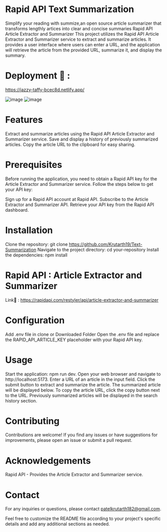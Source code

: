 # Rapid API Text Summarization

Simplify your reading with summize,an open source article summarizer that transforms lengthly artices into clear and concise summaries
Rapid API Article Extractor and Summarizer
This project utilizes the Rapid API Article Extractor and Summarizer service to extract and summarize articles. It provides a user interface where users can enter a URL, and the application will retrieve the article from the provided URL, summarize it, and display the summary.

# Deployment 🔗 :
https://jazzy-taffy-bcec8d.netlify.app/

![image](https://github.com/Krutarth19/Text-Summarization/assets/92313715/651a79bc-1b94-44b8-9f40-6e4b37467da2)
![image](https://github.com/Krutarth19/Text-Summarization/assets/92313715/2a2d393b-7f2a-4d33-9388-368cfc0554ea)


# Features
Extract and summarize articles using the Rapid API Article Extractor and Summarizer service.
Save and display a history of previously summarized articles.
Copy the article URL to the clipboard for easy sharing.

# Prerequisites
Before running the application, you need to obtain a Rapid API key for the Article Extractor and Summarizer service. Follow the steps below to get your API key:

Sign up for a Rapid API account at Rapid API.
Subscribe to the Article Extractor and Summarizer API.
Retrieve your API key from the Rapid API dashboard.

# Installation
Clone the repository: git clone https://github.com/Krutarth19/Text-Summarization
Navigate to the project directory: cd your-repository
Install the dependencies: npm install

# Rapid API : Article Extractor and Summarizer
Link🔗 : https://rapidapi.com/restyler/api/article-extractor-and-summarizer

# Configuration
Add .env file in clone or Downloaded Folder
Open the .env file and replace the RAPID_API_ARTICLE_KEY placeholder with your Rapid API key.

# Usage
Start the application: npm run dev.
Open your web browser and navigate to http://localhost:5173.
Enter a URL of an article in the input field.
Click the submit button to extract and summarize the article.
The summarized article will be displayed below.
To copy the article URL, click the copy button next to the URL.
Previously summarized articles will be displayed in the search history section.

# Contributing
Contributions are welcome! If you find any issues or have suggestions for improvements, please open an issue or submit a pull request.

# Acknowledgements
Rapid API - Provides the Article Extractor and Summarizer service.

# Contact
For any inquiries or questions, please contact patelkrutarth182@gmail.com.

Feel free to customize the README file according to your project's specific details and add any additional sections as needed.





